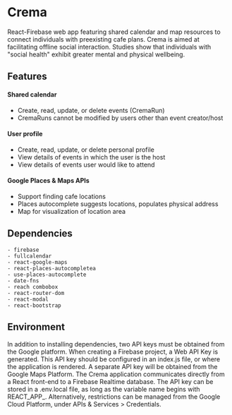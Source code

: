 # Crema
React-Firebase web app featuring shared calendar and map resources to connect individuals with preexisting cafe plans.  Crema is aimed at facilitating offline social interaction.  Studies show that individuals with "social health" exhibit greater mental and physical wellbeing.

## Features

#### Shared calendar
- Create, read, update, or delete events (CremaRun)
- CremaRuns cannot be modified by users other than event creator/host

#### User profile
- Create, read, update, or delete personal profile
- View details of events in which the user is the host
- View details of events user would like to attend

#### Google Places & Maps APIs
- Support finding cafe locations
- Places autocomplete suggests locations, populates physical address
- Map for visualization of location area

## Dependencies
    - firebase
    - fullcalendar
    - react-google-maps
    - react-places-autocompletea
    - use-places-autocomplete
    - date-fns
    - reach combobox
    - react-router-dom
    - react-modal
    - react-bootstrap

## Environment

In addition to installing dependencies, two API keys must be obtained from the Google platform.  When creating a Firebase project, a Web API Key is generated.  This API key should be configured in an index.js file, or where the application is rendered.  A separate API key will be obtained from the Google Maps Platform. The Crema application communicates directly from a React front-end to a Firebase Realtime database.  The API key can be stored in a .env.local file, as long as the variable name begins with REACT_APP_.  Alternatively, restrictions can be managed from the Google Cloud Platform, under APIs & Services > Credentials.


